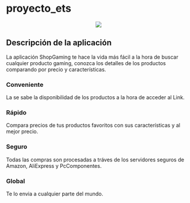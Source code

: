 # proyecto_ets

<div align="center">
<img src="https://user-images.githubusercontent.com/91631138/160023359-44d1fa5f-6ddf-4517-9407-279bed124b89.PNG" />
</div>

## Descripción de la aplicación
La aplicación ShopGaming te hace la vida más fácil a la hora de buscar cualquier producto gaming, conozca los detalles de los productos comparando por precio y características.

### Conveniente 
La se sabe la disponibilidad de los productos a la hora de acceder al Link.

### Rápido 
Compara precios de tus productos favoritos con sus características y al mejor precio.

### Seguro
Todas las compras son procesadas a tráves de los servidores seguros de Amazon, AliExpress y PcComponentes.

### Global
Te lo envia a cualquier parte del mundo.

